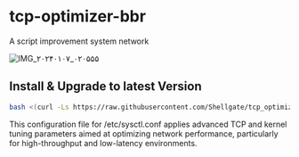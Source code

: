 # tcp-optimizer-bbr
A script improvement system network

![IMG_۲۰۲۴۰۱۰۷_۰۲۰۵۵۵](https://github.com/user-attachments/assets/04f3ea3c-cf48-4961-9637-847457818cb1)


## Install & Upgrade to latest Version

```sh
bash <(curl -Ls https://raw.githubusercontent.com/Shellgate/tcp_optimization_bbr/main/bbr.sh)
```

This configuration file for /etc/sysctl.conf applies advanced TCP and kernel tuning parameters aimed at optimizing network performance, particularly for high-throughput and low-latency environments.
